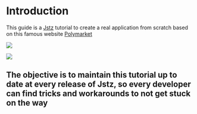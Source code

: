 # Introduction

This guide is a [Jstz](https://jstz-dev.github.io/jstz/) tutorial to create a real application from scratch based on this famous website [Polymarket](https://polymarket.com/)

![](https://nypost.com/wp-content/uploads/sites/2/2024/11/polymarket-2024-93092260.jpg?w=1024)

![](https://assets.bwbx.io/images/users/iqjWHBFdfxIU/iTkgpB1jv0Ew/v1/-1x-1.webp)

## The objective is to maintain this tutorial up to date at every release of Jstz, so every developer can find tricks and workarounds to not get stuck on the way